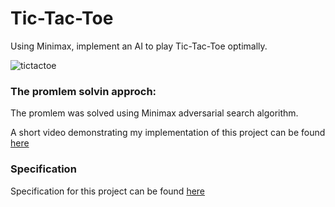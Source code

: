 # Tic-Tac-Toe

Using Minimax, implement an AI to play Tic-Tac-Toe optimally.

![tictactoe](https://cs50.harvard.edu/ai/2020/projects/0/tictactoe/images/game.png)

### The promlem solvin approch:

The promlem was solved using Minimax adversarial search algorithm.

A short video demonstrating my implementation of this project can be found [here](https://youtu.be/fskL6xAdeQw)

### Specification

Specification for this project can be found [here](https://cs50.harvard.edu/ai/2020/projects/0/tictactoe/#specification)
